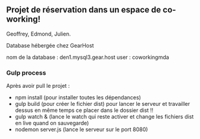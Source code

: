## Projet de réservation dans un espace de co-working!

Geoffrey, Edmond, Julien.

Database hébergée chez GearHost

nom de la database : den1.mysql3.gear.host
user : coworkingmda

### Gulp process  
  
Après avoir pull le projet : 
* npm install (pour installer toutes les dépendances)
* gulp build (pour créer le fichier dist)
pour lancer le serveur et travailler dessus en même temps ce placer dans le dossier dist !!
* gulp watch & (lance le watch qui reste activer et change les fichiers dist en live quand on sauvegarde)
* nodemon server.js (lance le serveur sur le port 8080)

